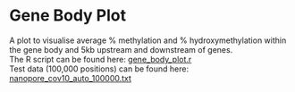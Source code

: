 # Gene Body Plot
A plot to visualise average % methylation and % hydroxymethylation within the gene body and 5kb upstream and downstream of genes.  
The R script can be found here: [gene_body_plot.r](scripts/gene_body_plot.r)  
Test data (100,000 positions) can be found here: [nanopore_cov10_auto_100000.txt](data/nanopore_cov10_auto_100000.txt)
